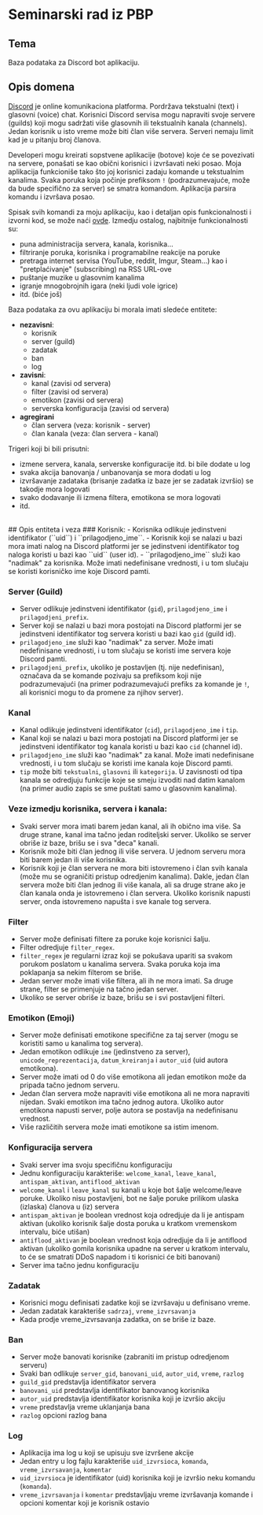 # Seminarski rad iz PBP

## Tema
Baza podataka za Discord bot aplikaciju.

## Opis domena

[Discord](https://discordapp.com) je online komunikaciona platforma. Pordržava tekstualni (text) i glasovni (voice) chat. Korisnici Discord servisa mogu napraviti svoje servere (guilds) koji mogu sadržati više glasovnih ili tekstualnih kanala (channels). Jedan korisnik u isto vreme može biti član više servera. Serveri nemaju limit kad je u pitanju broj članova.

Developeri mogu kreirati sopstvene aplikacije (botove) koje će se povezivati na servere, ponašati se kao obični korisnici i izvršavati neki posao. Moja aplikacija funkcioniše tako što joj korisnici zadaju komande u tekstualnim kanalima. Svaka poruka koja počinje prefiksom ``!`` (podrazumevajuće, može da bude specifično za server) se smatra komandom. Aplikacija parsira komandu i izvršava posao.

Spisak svih komandi za moju aplikaciju, kao i detaljan opis funkcionalnosti i izvorni kod, se može naći [ovde](https://github.com/ivan-ristovic/the-godfather). Izmedju ostalog, najbitnije funkcionalnosti su:
- puna administracija servera, kanala, korisnika...
- filtriranje poruka, korisnika i programabilne reakcije na poruke
- pretraga internet servisa (YouTube, reddit, Imgur, Steam...) kao i "pretplaćivanje" (subscribing) na RSS URL-ove
- puštanje muzike u glasovnim kanalima
- igranje mnogobrojnih igara (neki ljudi vole igrice)
- itd. (biće još)

Baza podataka za ovu aplikaciju bi morala imati sledeće entitete:
- **nezavisni**:
    - korisnik
    - server (guild)
    - zadatak
    - ban
    - log
- **zavisni**:
    - kanal (zavisi od servera)
    - filter (zavisi od servera)
    - emotikon (zavisi od servera)
    - serverska konfiguracija (zavisi od servera)
- **agregirani**
    - član servera (veza: korisnik - server)
    - član kanala (veza: član servera - kanal)

Trigeri koji bi bili prisutni:
- izmene servera, kanala, serverske konfiguracije itd. bi bile dodate u log
- svaka akcija banovanja / unbanovanja se mora dodati u log
- izvršavanje zadataka (brisanje zadatka iz baze jer se zadatak izvršio) se takodje mora logovati
- svako dodavanje ili izmena filtera, emotikona se mora logovati
- itd.

<br>
## Opis entiteta i veza
### Korisnik:
- Korisnika odlikuje jedinstveni identifikator (``uid``) i ``prilagodjeno_ime``.
- Korisnik koji se nalazi u bazi mora imati nalog na Discord platformi jer se jedinstveni identifikator tog naloga koristi u bazi kao ``uid`` (user id).
- ``prilagodjeno_ime`` služi kao "nadimak" za korisnika. Može imati nedefinisane vrednosti, i u tom slučaju se koristi korisničko ime koje Discord pamti.

### Server (Guild)
- Server odlikuje jedinstveni identifikator (``gid``), ``prilagodjeno_ime`` i ``prilagodjeni_prefix``.
- Server koji se nalazi u bazi mora postojati na Discord platformi jer se jedinstveni identifikator tog servera koristi u bazi kao ``gid`` (guild id).
- ``prilagodjeno_ime`` služi kao "nadimak" za server. Može imati nedefinisane vrednosti, i u tom slučaju se koristi ime servera koje Discord pamti.
- ``prilagodjeni_prefix``, ukoliko je postavljen (tj. nije nedefinisan), označava da se komande pozivaju sa prefiksom koji nije podrazumevajući (na primer podrazumevajući prefiks za komande je ``!``, ali korisnici mogu to da promene za njihov server).

### Kanal
- Kanal odlikuje jedinstveni identifikator (``cid``), ``prilagodjeno_ime`` i ``tip``.
- Kanal koji se nalazi u bazi mora postojati na Discord platformi jer se jedinstveni identifikator tog kanala koristi u bazi kao ``cid`` (channel id).
- ``prilagodjeno_ime`` služi kao "nadimak" za kanal. Može imati nedefinisane vrednosti, i u tom slučaju se koristi ime kanala koje Discord pamti.
- ``tip`` može biti ``tekstualni``, ``glasovni`` ili ``kategorija``. U zavisnosti od tipa kanala se odredjuju funkcije koje se smeju izvoditi nad datim kanalom (na primer audio zapis se sme puštati samo u glasovnim kanalima).

### Veze izmedju korisnika, servera i kanala:
- Svaki server mora imati barem jedan kanal, ali ih obično ima više. Sa druge strane, kanal ima tačno jedan roditeljski server. Ukoliko se server obriše iz baze, brišu se i sva "deca" kanali.
- Korisnik može biti član jednog ili više servera. U jednom serveru mora biti barem jedan ili više korisnika.
- Korisnik koji je član servera ne mora biti istovremeno i član svih kanala (može mu se ograničiti pristup odredjenim kanalima). Dakle, jedan član servera može biti član jednog ili više kanala, ali sa druge strane ako je član kanala onda je istovremeno i član servera. Ukoliko korisnik napusti server, onda istovremeno napušta i sve kanale tog servera.

### Filter
- Server može definisati filtere za poruke koje korisnici šalju.
- Filter odredjuje ``filter_regex``.
- ``filter_regex`` je regularni izraz koji se pokušava upariti sa svakom porukom poslatom u kanalima servera. Svaka poruka koja ima poklapanja sa nekim filterom se briše.
- Jedan server može imati više filtera, ali ih ne mora imati. Sa druge strane, filter se primenjuje na tačno jedan server.
- Ukoliko se server obriše iz baze, brišu se i svi postavljeni filteri.

### Emotikon (Emoji)
- Server može definisati emotikone specifične za taj server (mogu se koristiti samo u kanalima tog servera).
- Jedan emotikon odlikuje ``ime`` (jedinstveno za server), ``unicode_reprezentacija``, ``datum_kreiranja`` i ``autor_uid`` (uid autora emotikona).
- Server može imati od 0 do više emotikona ali jedan emotikon može da pripada tačno jednom serveru.
- Jedan član servera može napraviti više emotikona ali ne mora napraviti nijedan. Svaki emotikon ima tačno jednog autora. Ukoliko autor emotikona napusti server, polje autora se postavlja na nedefinisanu vrednost.
- Više različitih servera može imati emotikone sa istim imenom.

### Konfiguracija servera
- Svaki server ima svoju specifičnu konfiguraciju
- Jednu konfiguraciju karakteriše:  ``welcome_kanal``, ``leave_kanal``, ``antispam_aktivan``, ``antiflood_aktivan``
- ``welcome_kanal`` i ``leave_kanal`` su kanali u koje bot šalje welcome/leave poruke. Ukoliko nisu postavljeni, bot ne šalje poruke prilikom ulaska (izlaska) članova u (iz) servera
- ``antispam_aktivan`` je boolean vrednost koja odredjuje da li je antispam aktivan (ukoliko korisnik šalje dosta poruka u kratkom vremenskom intervalu, biće utišan)
- ``antiflood_aktivan`` je boolean vrednost koja odredjuje da li je antiflood aktivan (ukoliko gomila korisnika upadne na server u kratkom intervalu, to će se smatrati DDoS napadom i ti korisnici će biti banovani)
- Server ima tačno jednu konfiguraciju

### Zadatak
- Korisnici mogu definisati zadatke koji se izvršavaju u definisano vreme.
- Jedan zadatak karakteriše ``sadrzaj``, ``vreme_izvrsavanja``
- Kada prodje vreme_izvrsavanja zadatka, on se briše iz baze.

### Ban
- Server može banovati korisnike (zabraniti im pristup odredjenom serveru)
- Svaki ban odlikuje ``server_gid``, ``banovani_uid``, ``autor_uid``, ``vreme``, ``razlog``
- ``guild_gid`` predstavlja identifikator servera
- ``banovani_uid`` predstavlja identifikator banovanog korisnika
- ``autor_uid`` predstavlja identifikator korisnika koji je izvršio akciju
- ``vreme`` predstavlja vreme uklanjanja bana
- ``razlog`` opcioni razlog bana

### Log
- Aplikacija ima log u koji se upisuju sve izvršene akcije
- Jedan entry u log fajlu karakteriše ``uid_izvrsioca``, ``komanda``, ``vreme_izvrsavanja``, ``komentar``
- ``uid_izvrsioca`` je identifikator (uid) korisnika koji je izvršio neku komandu (``komanda``).
- ``vreme_izvrsavanja`` i ``komentar`` predstavljaju vreme izvršavanja komande i opcioni komentar koji je korisnik ostavio
